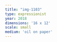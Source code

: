 ```yaml
---
title: "img-1103"
type: expressionist
year: 2018
dimensions: '16 x 12'
scale: small
medium: 'oil on paper'
---
```

